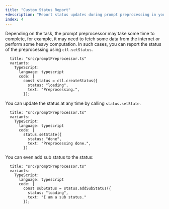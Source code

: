 ```yaml
---
title: "Custom Status Report"
+description: "Report status updates during prompt preprocessing in your prompt preprocessor"
index: 4
---
```


Depending on the task, the prompt preprocessor may take some time to complete, for example, it may need to fetch some data from the internet or perform some heavy computation. In such cases, you can report the status of the preprocessing using `ctl.setStatus`.

```lms_code_snippet
  title: "src/promptPreprocessor.ts"
  variants:
    TypeScript:
      language: typescript
      code: |
        const status = ctl.createStatus({
          status: "loading",
          text: "Preprocessing.",
        });
```

You can update the status at any time by calling `status.setState`.

```lms_code_snippet
  title: "src/promptPreprocessor.ts"
  variants:
    TypeScript:
      language: typescript
      code: |
        status.setState({
          status: "done",
          text: "Preprocessing done.",
        })
```

You can even add sub status to the status:

```lms_code_snippet
  title: "src/promptPreprocessor.ts"
  variants:
    TypeScript:
      language: typescript
      code: |
        const subStatus = status.addSubStatus({
          status: "loading",
          text: "I am a sub status."
        });
```
